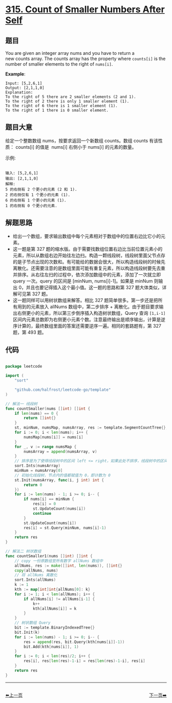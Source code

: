 # [315. Count of Smaller Numbers After Self](https://leetcode.com/problems/count-of-smaller-numbers-after-self/)


## 题目

You are given an integer array nums and you have to return a new counts array. The counts array has the property where `counts[i]` is the number of smaller elements to the right of `nums[i]`.

**Example**:

    Input: [5,2,6,1]
    Output: [2,1,1,0] 
    Explanation:
    To the right of 5 there are 2 smaller elements (2 and 1).
    To the right of 2 there is only 1 smaller element (1).
    To the right of 6 there is 1 smaller element (1).
    To the right of 1 there is 0 smaller element.


## 题目大意


给定一个整数数组 nums，按要求返回一个新数组 counts。数组 counts 有该性质： counts[i] 的值是  nums[i] 右侧小于 nums[i] 的元素的数量。

示例:

```

输入: [5,2,6,1]
输出: [2,1,1,0] 
解释:
5 的右侧有 2 个更小的元素 (2 和 1).
2 的右侧仅有 1 个更小的元素 (1).
6 的右侧有 1 个更小的元素 (1).
1 的右侧有 0 个更小的元素.

```


## 解题思路


- 给出一个数组，要求输出数组中每个元素相对于数组中的位置右边比它小的元素。
- 这一题是第 327 题的缩水版。由于需要找数组位置右边比当前位置元素小的元素，所以从数组右边开始往左边扫。构造一颗线段树，线段树里面父节点存的是子节点出现的次数和。有可能给的数据会很大，所以构造线段树的时候先离散化。还需要注意的是数组里面可能有重复元素，所以构造线段树要先去重并排序。从右往左扫的过程中，依次添加数组中的元素，添加了一次就立即 query 一次。query 的区间是 [minNum, nums[i]-1]。如果是 minNum 则输出 0，并且也要记得插入这个最小值。这一题的思路和第 327 题大体类似，详解可见第 327 题。
- 这一题同样可以用树状数组来解答。相比 327 题简单很多。第一步还是把所有用到的元素放入 allNums 数组中，第二步排序 + 离散化。由于题目要求输出右侧更小的元素，所以第三步倒序插入构造树状数组，Query 查询 `[1,i-1]` 区间内元素总数即为右侧更小元素个数。注意最终输出是顺序输出，计算是逆序计算的，最终数组里面的答案还需要逆序一遍。相同的套路题有，第 327 题，第 493 题。

## 代码

```go

package leetcode

import (
    "sort"

    "github.com/halfrost/leetcode-go/template"
)

// 解法一 线段树
func countSmaller(nums []int) []int {
    if len(nums) == 0 {
        return []int{}
    }
    st, minNum, numsMap, numsArray, res := template.SegmentCountTree{}, 0, make(map[int]int, 0), []int{}, make([]int, len(nums))
    for i := 0; i < len(nums); i++ {
        numsMap[nums[i]] = nums[i]
    }
    for _, v := range numsMap {
        numsArray = append(numsArray, v)
    }
    // 排序是为了使得线段树中的区间 left <= right，如果此处不排序，线段树中的区间有很多不合法。
    sort.Ints(numsArray)
    minNum = numsArray[0]
    // 初始化线段树，节点内的值都赋值为 0，即计数为 0
    st.Init(numsArray, func(i, j int) int {
        return 0
    })
    for i := len(nums) - 1; i >= 0; i-- {
        if nums[i] == minNum {
            res[i] = 0
            st.UpdateCount(nums[i])
            continue
        }
        st.UpdateCount(nums[i])
        res[i] = st.Query(minNum, nums[i]-1)
    }
    return res
}

// 解法二 树状数组
func countSmaller1(nums []int) []int {
    // copy 一份原数组至所有数字 allNums 数组中
    allNums, res := make([]int, len(nums)), []int{}
    copy(allNums, nums)
    // 将 allNums 离散化
    sort.Ints(allNums)
    k := 1
    kth := map[int]int{allNums[0]: k}
    for i := 1; i < len(allNums); i++ {
        if allNums[i] != allNums[i-1] {
            k++
            kth[allNums[i]] = k
        }
    }
    // 树状数组 Query
    bit := template.BinaryIndexedTree{}
    bit.Init(k)
    for i := len(nums) - 1; i >= 0; i-- {
        res = append(res, bit.Query(kth[nums[i]]-1))
        bit.Add(kth[nums[i]], 1)
    }
    for i := 0; i < len(res)/2; i++ {
        res[i], res[len(res)-1-i] = res[len(res)-1-i], res[i]
    }
    return res
}

```


----------------------------------------------
<div style="display: flex;justify-content: space-between;align-items: center;">
<p><a href="https://books.halfrost.com/leetcode/ChapterFour/0300~0399/0309.Best-Time-to-Buy-and-Sell-Stock-with-Cooldown/">⬅️上一页</a></p>
<p><a href="https://books.halfrost.com/leetcode/ChapterFour/0300~0399/0318.Maximum-Product-of-Word-Lengths/">下一页➡️</a></p>
</div>
